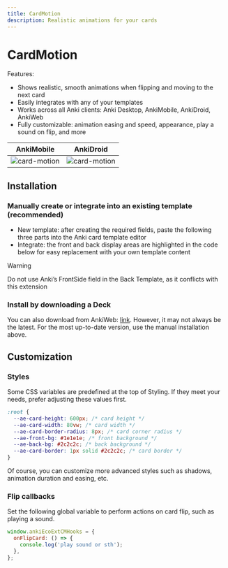 ```yaml
---
title: CardMotion
description: Realistic animations for your cards
---
```


# CardMotion

Features:

- Shows realistic, smooth animations when flipping and moving to the next card
- Easily integrates with any of your templates
- Works across all Anki clients: Anki Desktop, AnkiMobile, AnkiDroid, AnkiWeb
- Fully customizable: animation easing and speed, appearance, play a sound on flip, and more

| AnkiMobile                                            | AnkiDroid                                                 |
| ----------------------------------------------------- | --------------------------------------------------------- |
| ![card-motion](/extension-assets/card-motion-ios.gif) | ![card-motion](/extension-assets/card-motion-android.gif) |

## Installation

### Manually create or integrate into an existing template (recommended)

- New template: after creating the required fields, paste the following three parts into the Anki card template editor
- Integrate: the front and back display areas are highlighted in the code below for easy replacement with your own template content

> [!WARNING]
> Do not use Anki’s FrontSide field in the Back Template, as it conflicts with this extension

<!--@include: ../../parts/ext-cm-install.md -->

### Install by downloading a Deck

You can also download from AnkiWeb: [link](https://ankiweb.net/shared/info/1841184152). However, it may not always be the latest. For the most up-to-date version, use the manual installation above.

## Customization

### Styles

Some CSS variables are predefined at the top of Styling. If they meet your needs, prefer adjusting these values first.

```css
:root {
  --ae-card-height: 600px; /* card height */
  --ae-card-width: 80vw; /* card width */
  --ae-card-border-radius: 8px; /* card corner radius */
  --ae-front-bg: #1e1e1e; /* front background */
  --ae-back-bg: #2c2c2c; /* back background */
  --ae-card-border: 1px solid #2c2c2c; /* card border */
}
```

Of course, you can customize more advanced styles such as shadows, animation duration and easing, etc.

### Flip callbacks

Set the following global variable to perform actions on card flip, such as playing a sound.

```js
window.ankiEcoExtCMHooks = {
  onFlipCard: () => {
    console.log('play sound or sth');
  },
};
```

<!--@include: @/parts/feedback-en.md -->

